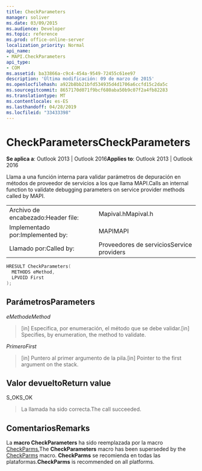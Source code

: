 ```yaml
---
title: CheckParameters
manager: soliver
ms.date: 03/09/2015
ms.audience: Developer
ms.topic: reference
ms.prod: office-online-server
localization_priority: Normal
api_name:
- MAPI.CheckParameters
api_type:
- COM
ms.assetid: ba33866a-c9c4-454a-9549-72455c61ee97
description: 'Última modificación: 09 de marzo de 2015'
ms.openlocfilehash: a922b8bb21bfd534935d4d1706a6ccfd15c2da5c
ms.sourcegitcommit: 8657170d071f9bcf680aba50b9c07f2a4fb82283
ms.translationtype: MT
ms.contentlocale: es-ES
ms.lasthandoff: 04/28/2019
ms.locfileid: "33433398"
---
```

# <a name="checkparameters"></a><span data-ttu-id="bb4a8-103">CheckParameters</span><span class="sxs-lookup"><span data-stu-id="bb4a8-103">CheckParameters</span></span>

  
  
<span data-ttu-id="bb4a8-104">**Se aplica a**: Outlook 2013 | Outlook 2016</span><span class="sxs-lookup"><span data-stu-id="bb4a8-104">**Applies to**: Outlook 2013 | Outlook 2016</span></span> 
  
<span data-ttu-id="bb4a8-105">Llama a una función interna para validar parámetros de depuración en métodos de proveedor de servicios a los que llama MAPI.</span><span class="sxs-lookup"><span data-stu-id="bb4a8-105">Calls an internal function to validate debugging parameters on service provider methods called by MAPI.</span></span> 
  
|||
|:-----|:-----|
|<span data-ttu-id="bb4a8-106">Archivo de encabezado:</span><span class="sxs-lookup"><span data-stu-id="bb4a8-106">Header file:</span></span>  <br/> |<span data-ttu-id="bb4a8-107">Mapival.h</span><span class="sxs-lookup"><span data-stu-id="bb4a8-107">Mapival.h</span></span>  <br/> |
|<span data-ttu-id="bb4a8-108">Implementado por:</span><span class="sxs-lookup"><span data-stu-id="bb4a8-108">Implemented by:</span></span>  <br/> |<span data-ttu-id="bb4a8-109">MAPI</span><span class="sxs-lookup"><span data-stu-id="bb4a8-109">MAPI</span></span>  <br/> |
|<span data-ttu-id="bb4a8-110">Llamado por:</span><span class="sxs-lookup"><span data-stu-id="bb4a8-110">Called by:</span></span>  <br/> |<span data-ttu-id="bb4a8-111">Proveedores de servicios</span><span class="sxs-lookup"><span data-stu-id="bb4a8-111">Service providers</span></span>  <br/> |
   
```cpp
HRESULT CheckParameters(
  METHODS eMethod,
  LPVOID First
);
```

## <a name="parameters"></a><span data-ttu-id="bb4a8-112">Parámetros</span><span class="sxs-lookup"><span data-stu-id="bb4a8-112">Parameters</span></span>

 <span data-ttu-id="bb4a8-113">_eMethod_</span><span class="sxs-lookup"><span data-stu-id="bb4a8-113">_eMethod_</span></span>
  
> <span data-ttu-id="bb4a8-114">[in] Especifica, por enumeración, el método que se debe validar.</span><span class="sxs-lookup"><span data-stu-id="bb4a8-114">[in] Specifies, by enumeration, the method to validate.</span></span> 
    
 <span data-ttu-id="bb4a8-115">_Primero_</span><span class="sxs-lookup"><span data-stu-id="bb4a8-115">_First_</span></span>
  
> <span data-ttu-id="bb4a8-116">[in] Puntero al primer argumento de la pila.</span><span class="sxs-lookup"><span data-stu-id="bb4a8-116">[in] Pointer to the first argument on the stack.</span></span>
    
## <a name="return-value"></a><span data-ttu-id="bb4a8-117">Valor devuelto</span><span class="sxs-lookup"><span data-stu-id="bb4a8-117">Return value</span></span>

<span data-ttu-id="bb4a8-118">S_OK</span><span class="sxs-lookup"><span data-stu-id="bb4a8-118">S_OK</span></span> 
  
> <span data-ttu-id="bb4a8-119">La llamada ha sido correcta.</span><span class="sxs-lookup"><span data-stu-id="bb4a8-119">The call succeeded.</span></span>
    
## <a name="remarks"></a><span data-ttu-id="bb4a8-120">Comentarios</span><span class="sxs-lookup"><span data-stu-id="bb4a8-120">Remarks</span></span>

<span data-ttu-id="bb4a8-121">La **macro CheckParameters** ha sido reemplazada por la macro [CheckParms.](checkparms.md)</span><span class="sxs-lookup"><span data-stu-id="bb4a8-121">The **CheckParameters** macro has been superseded by the [CheckParms](checkparms.md) macro.</span></span> <span data-ttu-id="bb4a8-122">**CheckParms** se recomienda en todas las plataformas.</span><span class="sxs-lookup"><span data-stu-id="bb4a8-122">**CheckParms** is recommended on all platforms.</span></span> 
  

